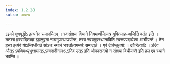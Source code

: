 ```yaml
---
index: 1.2.28
sutra: अचश्च

---
```

 ऽइको गुणवृद्धीऽ इत्यनेन समानमिदम् । स्वसंज्ञया विधाने नियमार्थमित्यत्र युक्तिमाह-अजिति वर्तत इति । ततश्च ह्रस्वादिशब्दा इहानुवृता नाचमुपस्थापर्यान्त, तस्य स्वयमुपस्थानादिति स्वरूपपदार्थका आश्रीयन्ते । तेन ह्रस्व इत्येवं योऽज्विधीयते सोऽचः स्थाने भवतीत्ययमर्थः सम्पद्यते । एवं दीर्घप्लुतयोः । द्यौरित्यादि । ऽदिव औत्ऽ ऽपथिमथ्यृभुक्षामात्ऽ,ऽत्यदादीनामःऽ,ऽदिव उत्ऽ इति औकारादयो न संज्ञया विधीयन्ते इति हल एव स्थाने भवन्ति ॥